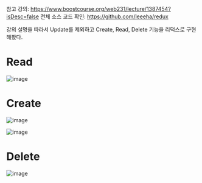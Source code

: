 참고 강의: https://www.boostcourse.org/web231/lecture/1387454?isDesc=false
전체 소스 코드 확인: https://github.com/leeeha/redux

강의 설명을 따라서 Update를 제외하고 Create, Read, Delete 기능을 리덕스로 구현해봤다. 

# Read 

![image](https://user-images.githubusercontent.com/68090939/181791551-7be21af7-89c6-474b-b259-e59e2baf5b19.png)

# Create

![image](https://user-images.githubusercontent.com/68090939/181791656-6f98c451-f2d8-4331-9a8a-64dd19ce369f.png)

![image](https://user-images.githubusercontent.com/68090939/181791730-1f103f0a-b789-4d4d-82d8-bce89436a1b8.png)

# Delete 

![image](https://user-images.githubusercontent.com/68090939/181791822-bbe4fc19-e5a7-439d-941d-84aaaf943423.png)
